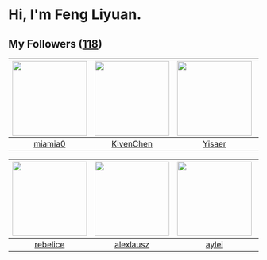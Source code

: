 # Hi, I'm Feng Liyuan.

## My Followers ([118](https://github.com/SunRunAway?tab=followers))

| <img src="https://avatars.githubusercontent.com/u/25542995?v=4" width="150" height="150" /> | <img src="https://avatars.githubusercontent.com/u/34561254?v=4" width="150" height="150" /> | <img src="https://avatars.githubusercontent.com/u/13427348?v=4" width="150" height="150" /> | <img src="https://avatars.githubusercontent.com/u/14808551?v=4" width="150" height="150" /> |
| :-----------------------------------------------------------------------------------------: | :-----------------------------------------------------------------------------------------: | :-----------------------------------------------------------------------------------------: | :-----------------------------------------------------------------------------------------: |
|                            [miamia0](https://github.com/miamia0)                            |                          [KivenChen](https://github.com/KivenChen)                          |                             [Yisaer](https://github.com/Yisaer)                             |                            [Lisprez](https://github.com/Lisprez)                            |

| <img src="https://avatars.githubusercontent.com/u/20775801?v=4" width="150" height="150" /> | <img src="https://avatars.githubusercontent.com/u/32123947?v=4" width="150" height="150" /> | <img src="https://avatars.githubusercontent.com/u/18556593?v=4" width="150" height="150" /> | <img src="https://avatars.githubusercontent.com/u/19871320?v=4" width="150" height="150" /> |
| :-----------------------------------------------------------------------------------------: | :-----------------------------------------------------------------------------------------: | :-----------------------------------------------------------------------------------------: | :-----------------------------------------------------------------------------------------: |
|                           [rebelice](https://github.com/rebelice)                           |                          [alexlausz](https://github.com/alexlausz)                          |                              [aylei](https://github.com/aylei)                              |                           [mind1949](https://github.com/mind1949)                           |